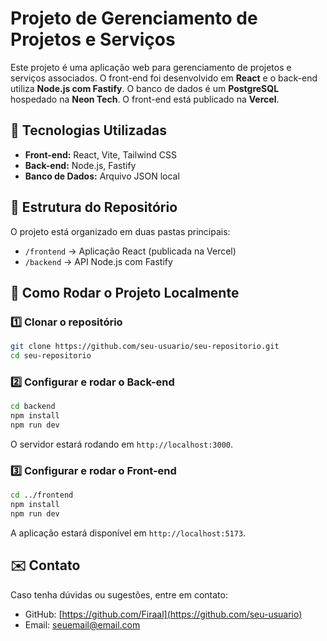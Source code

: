 # Projeto de Gerenciamento de Projetos e Serviços

Este projeto é uma aplicação web para gerenciamento de projetos e serviços associados. O front-end foi desenvolvido em **React** e o back-end utiliza **Node.js com Fastify**. O banco de dados é um **PostgreSQL** hospedado na **Neon Tech**. O front-end está publicado na **Vercel**.

## 🚀 Tecnologias Utilizadas

- **Front-end:** React, Vite, Tailwind CSS
- **Back-end:** Node.js, Fastify
- **Banco de Dados:** Arquivo JSON local



## 📂 Estrutura do Repositório

O projeto está organizado em duas pastas principais:

- `/frontend` → Aplicação React (publicada na Vercel)
- `/backend` → API Node.js com Fastify

## 🔧 Como Rodar o Projeto Localmente

### 1️⃣ Clonar o repositório

```bash
git clone https://github.com/seu-usuario/seu-repositorio.git
cd seu-repositorio
```

### 2️⃣ Configurar e rodar o Back-end

```bash
cd backend
npm install
npm run dev
```

O servidor estará rodando em `http://localhost:3000`.

### 3️⃣ Configurar e rodar o Front-end

```bash
cd ../frontend
npm install
npm run dev
```

A aplicação estará disponível em `http://localhost:5173`.

## ✉️ Contato

Caso tenha dúvidas ou sugestões, entre em contato:

- GitHub: [https://github.com/Firaal](https://github.com/seu-usuario)
- Email: [seuemail@email.com](mailto\:seuemail@email.com)

